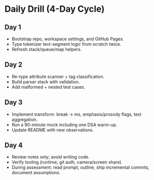 # Daily Drill (4-Day Cycle)

## Day 1
- Bootstrap repo, workspace settings, and GitHub Pages.
- Type tokenizer text-segment logic from scratch twice.
- Refresh stack/queue/map helpers.

## Day 2
- Re-type attribute scanner + tag classification.
- Build parser stack with validation.
- Add malformed + nested test cases.

## Day 3
- Implement transform: break → ms, emphasis/prosody flags, text aggregation.
- Run a 90-minute mock including one DSA warm-up.
- Update README with new observations.

## Day 4
- Review notes only; avoid writing code.
- Verify tooling (runtime, git auth, camera/screen share).
- During assessment: read prompt, outline, ship incremental commits, document assumptions.

